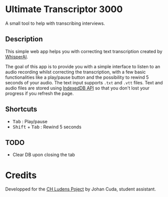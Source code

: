 # Ultimate Transcriptor 3000
 A small tool to help with transcribing interviews.

## Description

This simple web app helps you with correcting text transcription created by [WhisperAI](https://github.com/openai/whisper). 

The goal of this app is to provide you with a simple interface to listen to an audio recording whilst correcting the transcription, with a few basic functionalities like a play/pause button and the possibility to rewind 5 seconds of your audio. The text input supports `.txt` and `.vtt` files. Text and audio files are stored using [IndexedDB API](https://developer.mozilla.org/en-US/docs/Web/API/IndexedDB_API) so that you don't lost your progress if you refresh the page.

## Shortcuts

- <kbd>Tab</kbd> : Play/pause
- <kbd>Shift</kbd> + <kbd>Tab</kbd> : Rewind 5 seconds

## TODO

- Clear DB upon closing the tab

# Credits

Developped for the [CH Ludens Poject](https://chludens.ch/) by Johan Cuda, student assistant.